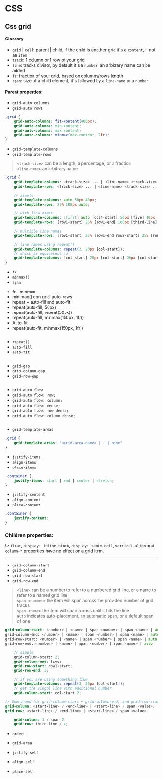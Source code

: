 # CSS

## Css grid

#### Glossary

* `grid` | `cell`: parent | child, if the child is another grid it's a `content`, if not an `item`
* `track`: 1 column or 1 row of your grid
* `line`: tracks divisor, by default it's a `number`, an arbitrary name can be added
* `fr`: fraction of your grid, based on columns/rows length
* `span`: size of a child element, it's followed by a `line-name` or a `number`

#### Parent properties:

* `grid-auto-columns`
* `grid-auto-rows`

```scss
.grid {
    grid-auto-columns: fit-content(400px);
    grid-auto-columns: min-content;
    grid-auto-columns: max-content;
    grid-auto-columns: minmax(max-content, 2fr);
}
```

* `grid-template-columns`
* `grid-template-rows`

> `<track-size>` can be a length, a percentage, or a fraction<br>
> `<line-name>` an arbitrary name

```scss
.grid {
    grid-template-columns: <track-size> ... | <line-name> <track-size> ...;
    grid-template-rows: <track-size> ... | <line-name> <track-size> ...;

    // simple
    grid-template-columns: auto 50px 40px;
    grid-template-rows: 25% 100px auto;

    // with line names
    grid-template-columns: [first] auto [col4-start] 50px [five] 40px [end];
    grid-template-rows: [row1-start] 25% [row1-end] 100px [third-line] auto [last-line];

    // multiple line names
    grid-template-rows: [row1-start] 25% [row1-end row2-start] 25% [row2-end];

    // line names using repeat()
    grid-template-columns: repeat(3, 20px [col-start]);
    // which is equivalent to
    grid-template-columns: [col-start] 20px [col-start] 20px [col-start] 20px;
}
```

* `fr`
* `minmax()`
* `span`

- fr - minmax
- minimax() con grid-auto-rows
- repeat + auto-fill and auto-fit
- repeat(auto-fill, 50px)
- repeat(auto-fill, repeat(50px))
- repeat(auto-fill, minmax(150px, 1fr))
- Auto-fit
- repeat(auto-fit, minmax(150px, 1fr))

```scss
```

* `repeat()`
* `auto-fill`
* `auto-fit`

```scss
```

* `grid-gap`
* `grid-column-gap`
* `grid-row-gap`


```scss
```

* `grid-auto-flow`
* `grid-auto-flow: row;`
* `grid-auto-flow: column;`
* `grid-auto-flow: dense;`
* `grid-auto-flow: row dense;`
* `grid-auto-flow: column dense;`

```scss
```

* `grid-template-areas`

```scss
.grid {
    grid-template-areas: "<grid-area-name> | . | none"
}
```

* `justify-items`
* `align-items`
* `place-items`

```scss
.container {
    justify-items: start | end | center | stretch;
}
```

* `justify-content`
* `align-content`
* `place-content`

```scss
.container {
    justify-content:
}
```

### Children properties:

!> `float`, `display: inline-block`, `display: table-cell`, `vertical-align` and `column-*` properties have no effect on a grid item.

---

* `grid-column-start`
* `grid-column-end`
* `grid-row-start`
* `grid-row-end`

>`<line>` can be a number to refer to a numbered grid line, or a name to refer to a named grid line<br>
>`span <number>` the item will span across the provided number of grid tracks<br>
>`span <name>` the item will span across until it hits the line<br>
>`auto` indicates auto-placement, an automatic span, or a default span of one

```scss
grid-column-start: <number> | <name> | span <number> | span <name> | auto
grid-column-end: <number> | <name> | span <number> | span <name> | auto
grid-row-start: <number> | <name> | span <number> | span <name> | auto
grid-row-end: <number> | <name> | span <number> | span <name> | auto

    // simple
    grid-column-start: 2;
    grid-column-end: five;
    grid-row-start: row1-start;
    grid-row-end: 3;

    // if you are using something like
    grid-template-columns: repeat(3, 20px [col-start]);
    // get the singol line with additional number
    grid-column-start: col-start 2;

// Shorthand for grid-column-start + grid-column-end, and grid-row-start + grid-row-end
grid-column: <start-line> / <end-line> | <start-line> / span <value>;
grid-row: <start-line> / <end-line> | <start-line> / span <value>;

    grid-column: 3 / span 2;
    grid-row: third-line / 4;
```

* `order`: <number>

* `grid-area`

* `justify-self`

* `align-self`
* `place-self`